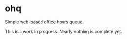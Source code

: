 # ohq

Simple web-based office hours queue.

This is a work in progress. Nearly nothing is complete yet.
